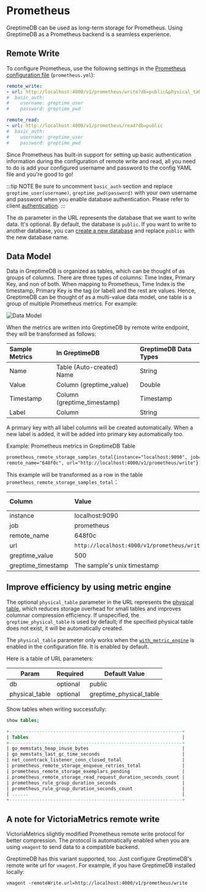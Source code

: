 # Prometheus

GreptimeDB can be used as long-term storage for Prometheus. Using GreptimeDB as a Prometheus backend is a seamless experience. 

## Remote Write

To configure Prometheus, use the following settings in the [Prometheus configuration file](https://prometheus.io/docs/prometheus/latest/configuration/configuration/#configuration-file) (`prometheus.yml`):

```yaml
remote_write:
- url: http://localhost:4000/v1/prometheus/write?db=public&physical_table=greptime_physical_table
#  basic_auth:
#    username: greptime_user
#    password: greptime_pwd

remote_read:
- url: http://localhost:4000/v1/prometheus/read?db=public
#  basic_auth:
#    username: greptime_user
#    password: greptime_pwd
```

Since Prometheus has built-in support for setting up basic authentication information during the configuration of remote write and read, all you need to do is add your configured username and password to the config YAML file and you're good to go!

:::tip NOTE
Be sure to uncomment `basic_auth` section and replace `greptime_user(username)`, `greptime_pwd(password)` with your own username and password when you enable database authentication. Please refer to client [authentication](/user-guide/clients/authentication.md).
:::

The `db` parameter in the URL represents the database that we want to write data. It's optional.
By default, the database is `public`.
If you want to write to another database, you can [create a new database](/user-guide/table-management.md#create-a-database)
and replace `public` with the new database name.


## Data Model

<!-- GreptimeDB automatically groups multiple Prometheus metrics (../clients/prometheus#data-model) into the corresponding logical tables, so you do not need to specify the logical table in the URL of `remote_write`. -->

Data in GreptimeDB is organized as tables, which can be thought of as groups of columns. There are three types of columns: Time Index, Primary Key, and non of both. When mapping to Prometheus, Time Index is the timestamp, Primary Key is the tag (or label) and the rest are values. Hence, GreptimeDB can be thought of as a multi-value data model, one table is a group of multiple Prometheus metrics. For example:

![Data Model](/PromQL-multi-value-data-model.png)

When the metrics are written into GreptimeDB by remote write endpoint, they will be transformed as
follows:

| Sample Metrics | In GreptimeDB               | GreptimeDB Data Types |
| :------------- | :-------------------------- | :-------------------- |
| Name           | Table (Auto-created) Name   | String                |
| Value          | Column (greptime_value)     | Double                |
| Timestamp      | Column (greptime_timestamp) | Timestamp             |
| Label          | Column                      | String                |

 A primary key with all label columns will be created automatically. When a new label is added, it
 will be added into primary key automatically too.

 Example: Prometheus metrics in GreptimeDB Table

```txt
prometheus_remote_storage_samples_total{instance="localhost:9090", job="prometheus",
remote_name="648f0c", url="http://localhost:4000/v1/prometheus/write"} 500
```

This example will be transformed as a row in the table `prometheus_remote_storage_samples_total`：

| Column             | Value                                       | Column  Data  Type |
| :----------------- | :------------------------------------------ | :----------------- |
| instance           | localhost:9090                              | String             |
| job                | prometheus                                  | String             |
| remote_name        | 648f0c                                      | String             |
| url                | `http://localhost:4000/v1/prometheus/write` | String             |
| greptime_value     | 500                                         | Double             |
| greptime_timestamp | The sample's unix timestamp                 | Timestamp          |


## Improve efficiency by using metric engine

The optional `physical_table` parameter in the URL represents the [physical table](/contributor-guide/datanode/metric-engine#physical-table),
which reduces storage overhead for small tables and improves columnar compression efficiency.
If unspecified, the `greptime_physical_table` is used by default;
if the specified physical table does not exist, it will be automatically created.

The `physical_table` parameter only works when the [`with_metric_engine`](/user-guide/operations/configuration.md#protocol-options) is enabled in the configuration file.
It is enabled by default.

Here is a table of URL parameters:

| Param          | Required | Default Value           |
| -------------- | -------- | ----------------------- |
| db             | optional | public                  |
| physical_table | optional | greptime_physical_table |

Show tables when writing successfully:

```sql
show tables;
```

```sql
+---------------------------------------------------------------+
| Tables                                                        |
+---------------------------------------------------------------+
| go_memstats_heap_inuse_bytes                                  |
| go_memstats_last_gc_time_seconds                              |
| net_conntrack_listener_conn_closed_total                      |
| prometheus_remote_storage_enqueue_retries_total               |
| prometheus_remote_storage_exemplars_pending                   |
| prometheus_remote_storage_read_request_duration_seconds_count |
| prometheus_rule_group_duration_seconds                        |
| prometheus_rule_group_duration_seconds_count                  |
| ......                                                        |
+---------------------------------------------------------------+
```

## A note for VictoriaMetrics remote write

VictoriaMetrics slightly modified Prometheus remote write protocol for better
compression. The protocol is automatically enabled when you are using `vmagent`
to send data to a compatible backend.

GreptimeDB has this variant supported, too. Just configure GreptimeDB's remote
write url for `vmagent`. For example, if you have  GreptimeDB installed locally:

```shell
vmagent -remoteWrite.url=http://localhost:4000/v1/prometheus/write
```
